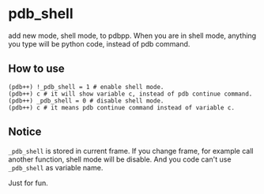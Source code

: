 pdb_shell
===========

  add new mode, shell mode, to pdbpp. When you are in shell mode, anything you type will be python code, instead of pdb command.


How to use
-------------
```
(pdb++) !_pdb_shell = 1 # enable shell mode.
(pdb++) c # it will show variable c, instead of pdb continue command.
(pdb++) _pdb_shell = 0 # disable shell mode.
(pdb++) c # it means pdb continue command instead of variable c.
```

Notice
-------------
`_pdb_shell` is stored in current frame. If you change frame, for example call another function, shell mode will be disable. And you code can't use `_pdb_shell` as variable name.


Just for fun.

